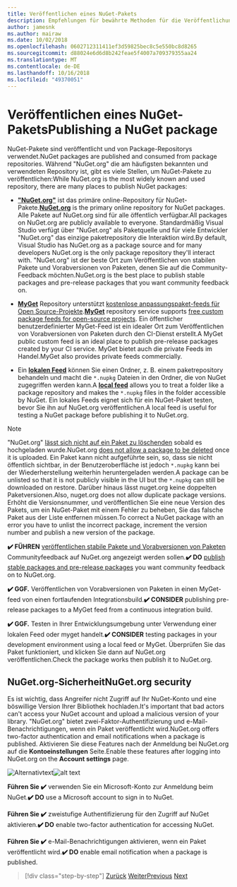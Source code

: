 ```yaml
---
title: Veröffentlichen eines NuGet-Pakets
description: Empfehlungen für bewährte Methoden für die Veröffentlichung von .NET Bibliotheken in NuGet.
author: jamesnk
ms.author: mairaw
ms.date: 10/02/2018
ms.openlocfilehash: 0602712311411ef3d59825bec8c5e550bc8d8265
ms.sourcegitcommit: d88024e6d6d8b242feae5f4007a709379355aa24
ms.translationtype: MT
ms.contentlocale: de-DE
ms.lasthandoff: 10/16/2018
ms.locfileid: "49370051"
---
```

# <a name="publishing-a-nuget-package"></a><span data-ttu-id="f7371-103">Veröffentlichen eines NuGet-Pakets</span><span class="sxs-lookup"><span data-stu-id="f7371-103">Publishing a NuGet package</span></span>

<span data-ttu-id="f7371-104">NuGet-Pakete sind veröffentlicht und von Package-Repositorys verwendet.</span><span class="sxs-lookup"><span data-stu-id="f7371-104">NuGet packages are published and consumed from package repositories.</span></span> <span data-ttu-id="f7371-105">Während "NuGet.org" die am häufigsten bekannten und verwendeten Repository ist, gibt es viele Stellen, um NuGet-Pakete zu veröffentlichen:</span><span class="sxs-lookup"><span data-stu-id="f7371-105">While NuGet.org is the most widely known and used repository, there are many places to publish NuGet packages:</span></span>

* <span data-ttu-id="f7371-106">**["NuGet.org"](https://www.nuget.org/)**  ist das primäre online-Repository für NuGet-Pakete.</span><span class="sxs-lookup"><span data-stu-id="f7371-106">**[NuGet.org](https://www.nuget.org/)** is the primary online repository for NuGet packages.</span></span> <span data-ttu-id="f7371-107">Alle Pakete auf NuGet.org sind für alle öffentlich verfügbar.</span><span class="sxs-lookup"><span data-stu-id="f7371-107">All packages on NuGet.org are publicly available to everyone.</span></span> <span data-ttu-id="f7371-108">Standardmäßig Visual Studio verfügt über "NuGet.org" als Paketquelle und für viele Entwickler "NuGet.org" das einzige paketrepository die Interaktion wird.</span><span class="sxs-lookup"><span data-stu-id="f7371-108">By default, Visual Studio has NuGet.org as a package source and for many developers NuGet.org is the only package repository they'll interact with.</span></span> <span data-ttu-id="f7371-109">"NuGet.org" ist der beste Ort zum Veröffentlichen von stabilen Pakete und Vorabversionen von Paketen, denen Sie auf die Community-Feedback möchten.</span><span class="sxs-lookup"><span data-stu-id="f7371-109">NuGet.org is the best place to publish stable packages and pre-release packages that you want community feedback on.</span></span>

* <span data-ttu-id="f7371-110">**[MyGet](https://myget.org/)**  Repository unterstützt [kostenlose anpassungspaket-feeds für Open Source-Projekte](https://www.myget.org/opensource).</span><span class="sxs-lookup"><span data-stu-id="f7371-110">**[MyGet](https://myget.org/)** repository service supports [free custom package feeds for open-source projects](https://www.myget.org/opensource).</span></span> <span data-ttu-id="f7371-111">Ein öffentlicher benutzerdefinierter MyGet-Feed ist ein idealer Ort zum Veröffentlichen von Vorabversionen von Paketen durch den CI-Dienst erstellt.</span><span class="sxs-lookup"><span data-stu-id="f7371-111">A MyGet public custom feed is an ideal place to publish pre-release packages created by your CI service.</span></span> <span data-ttu-id="f7371-112">MyGet bietet auch die private Feeds im Handel.</span><span class="sxs-lookup"><span data-stu-id="f7371-112">MyGet also provides private feeds commercially.</span></span>

* <span data-ttu-id="f7371-113">Ein **[lokalen Feed](/nuget/hosting-packages/local-feeds)** können Sie einen Ordner, z. B. einem paketrepository behandeln und macht die `*.nupkg` Dateien in den Ordner, die von NuGet zugegriffen werden kann.</span><span class="sxs-lookup"><span data-stu-id="f7371-113">A **[local feed](/nuget/hosting-packages/local-feeds)** allows you to treat a folder like a package repository and makes the `*.nupkg` files in the folder accessible by NuGet.</span></span> <span data-ttu-id="f7371-114">Ein lokales Feeds eignet sich für ein NuGet-Paket testen, bevor Sie ihn auf NuGet.org veröffentlichen.</span><span class="sxs-lookup"><span data-stu-id="f7371-114">A local feed is useful for testing a NuGet package before publishing it to NuGet.org.</span></span>

> [!NOTE]
> <span data-ttu-id="f7371-115">"NuGet.org" [lässt sich nicht auf ein Paket zu löschenden](/nuget/policies/deleting-packages) sobald es hochgeladen wurde.</span><span class="sxs-lookup"><span data-stu-id="f7371-115">NuGet.org [does not allow a package to be deleted](/nuget/policies/deleting-packages) once it is uploaded.</span></span> <span data-ttu-id="f7371-116">Ein Paket kann nicht aufgeführte sein, so, dass sie nicht öffentlich sichtbar, in der Benutzeroberfläche ist jedoch `*.nupkg` kann bei der Wiederherstellung weiterhin heruntergeladen werden.</span><span class="sxs-lookup"><span data-stu-id="f7371-116">A package can be unlisted so that it is not publicly visible in the UI but the `*.nupkg` can still be downloaded on restore.</span></span> <span data-ttu-id="f7371-117">Darüber hinaus lässt nuget.org keine doppelten Paketversionen.</span><span class="sxs-lookup"><span data-stu-id="f7371-117">Also, nuget.org does not allow duplicate package versions.</span></span> <span data-ttu-id="f7371-118">Erhöht die Versionsnummer, und veröffentlichen Sie eine neue Version des Pakets, um ein NuGet-Paket mit einem Fehler zu beheben, Sie das falsche Paket aus der Liste entfernen müssen.</span><span class="sxs-lookup"><span data-stu-id="f7371-118">To correct a NuGet package with an error you have to unlist the incorrect package, increment the version number and publish a new version of the package.</span></span>

<span data-ttu-id="f7371-119">**✔️ FÜHREN** [veröffentlichen stabile Pakete und Vorabversionen von Paketen](/nuget/create-packages/publish-a-package) Communityfeedback auf NuGet.org angezeigt werden sollen.</span><span class="sxs-lookup"><span data-stu-id="f7371-119">**✔️ DO** [publish stable packages and pre-release packages](/nuget/create-packages/publish-a-package) you want community feedback on to NuGet.org.</span></span>

<span data-ttu-id="f7371-120">**✔️ GGF.** Veröffentlichen von Vorabversionen von Paketen in einen MyGet-feed von einen fortlaufenden Integrationsbuild.</span><span class="sxs-lookup"><span data-stu-id="f7371-120">**✔️ CONSIDER** publishing pre-release packages to a MyGet feed from a continuous integration build.</span></span>

<span data-ttu-id="f7371-121">**✔️ GGF.** Testen in Ihrer Entwicklungsumgebung unter Verwendung einer lokalen Feed oder myget handelt.</span><span class="sxs-lookup"><span data-stu-id="f7371-121">**✔️ CONSIDER** testing packages in your development environment using a local feed or MyGet.</span></span> <span data-ttu-id="f7371-122">Überprüfen Sie das Paket funktioniert, und klicken Sie dann auf NuGet.org veröffentlichen.</span><span class="sxs-lookup"><span data-stu-id="f7371-122">Check the package works then publish it to NuGet.org.</span></span>

## <a name="nugetorg-security"></a><span data-ttu-id="f7371-123">NuGet.org-Sicherheit</span><span class="sxs-lookup"><span data-stu-id="f7371-123">NuGet.org security</span></span>

<span data-ttu-id="f7371-124">Es ist wichtig, dass Angreifer nicht Zugriff auf Ihr NuGet-Konto und eine böswillige Version Ihrer Bibliothek hochladen.</span><span class="sxs-lookup"><span data-stu-id="f7371-124">It's important that bad actors can't access your NuGet account and upload a malicious version of your library.</span></span> <span data-ttu-id="f7371-125">"NuGet.org" bietet zwei-Faktor-Authentifizierung und e-Mail-Benachrichtigungen, wenn ein Paket veröffentlicht wird.</span><span class="sxs-lookup"><span data-stu-id="f7371-125">NuGet.org offers two-factor authentication and email notifications when a package is published.</span></span> <span data-ttu-id="f7371-126">Aktivieren Sie diese Features nach der Anmeldung bei NuGet.org auf die **Kontoeinstellungen** Seite.</span><span class="sxs-lookup"><span data-stu-id="f7371-126">Enable these features after logging into NuGet.org on the **Account settings** page.</span></span>

<span data-ttu-id="f7371-127">![Alternativtext](./media/publish-nuget-package/nuget-2fa.png "Kontosicherheit NuGet")</span><span class="sxs-lookup"><span data-stu-id="f7371-127">![alt text](./media/publish-nuget-package/nuget-2fa.png "NuGet Account Security")</span></span>

<span data-ttu-id="f7371-128">**Führen Sie ✔️** verwenden Sie ein Microsoft-Konto zur Anmeldung beim NuGet.</span><span class="sxs-lookup"><span data-stu-id="f7371-128">**✔️ DO** use a Microsoft account to sign in to NuGet.</span></span>

<span data-ttu-id="f7371-129">**Führen Sie ✔️** zweistufige Authentifizierung für den Zugriff auf NuGet aktivieren.</span><span class="sxs-lookup"><span data-stu-id="f7371-129">**✔️ DO** enable two-factor authentication for accessing NuGet.</span></span>

<span data-ttu-id="f7371-130">**Führen Sie ✔️** e-Mail-Benachrichtigungen aktivieren, wenn ein Paket veröffentlicht wird.</span><span class="sxs-lookup"><span data-stu-id="f7371-130">**✔️ DO** enable email notification when a package is published.</span></span>

>[!div class="step-by-step"]
<span data-ttu-id="f7371-131">[Zurück](./sourcelink.md)
[Weiter](./versioning.md)</span><span class="sxs-lookup"><span data-stu-id="f7371-131">[Previous](./sourcelink.md)
[Next](./versioning.md)</span></span>
